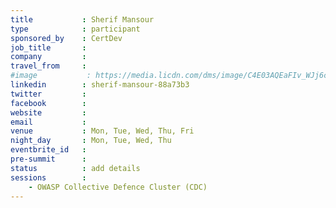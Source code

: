```yaml
---
title           : Sherif Mansour
type            : participant
sponsored_by    : CertDev
job_title       :
company         :
travel_from     :
#image           : https://media.licdn.com/dms/image/C4E03AQEaFIv_WJj6cA/profile-displayphoto-shrink_800_800/0?e=1532563200&v=beta&t=SpFjc7aE9F52KBw7LKdM0pzEeDCDB9b2kTlGz_KeOks
linkedin        : sherif-mansour-88a73b3
twitter         :
facebook        :
website         :
email           :
venue           : Mon, Tue, Wed, Thu, Fri
night_day       : Mon, Tue, Wed, Thu
eventbrite_id   :
pre-summit      :
status          : add details
sessions        :
    - OWASP Collective Defence Cluster (CDC)
---
```


<!-- put more details about participant here -->
